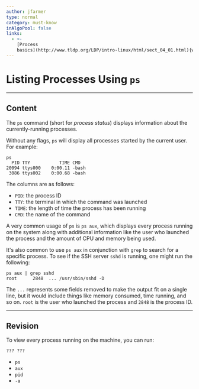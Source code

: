 ```yaml
---
author: jfarmer
type: normal
category: must-know
inAlgoPool: false
links:
  - >-
    [Process
    basics](http://www.tldp.org/LDP/intro-linux/html/sect_04_01.html){website}
---
```


# Listing Processes Using `ps`


---

## Content

The `ps` command (short for *process status*) displays information about the currently-running processes.

Without any flags, `ps` will display all processes started by the current user.  For example:

```plain-text
ps
  PID TTY           TIME CMD
20094 ttys000    0:00.11 -bash
 3086 ttys002    0:00.68 -bash
```

The columns are as follows:

- `PID`: the process ID
- `TTY`: the terminal in which the command was launched
- `TIME`: the length of time the process has been running
- `CMD`: the name of the command

A very common usage of `ps` is `ps aux`, which displays every process running on the system along with additional information like the user who launched the process and the amount of CPU and memory being used.

It's also common to use `ps aux` in conjunction with `grep` to search for a specific process.  To see if the SSH server `sshd` is running, one might run the following:

```plain-text
ps aux | grep sshd
root      2848  ... /usr/sbin/sshd -D
```

The `...` represents some fields removed to make the output fit on a single line, but it would include things like memory consumed, time running, and so on.  `root` is the user who launched the process and `2848` is the process ID.


---

## Revision

To view every process running on the machine, you can run:

```plain-text
??? ???
```

- `ps`
- `aux`
- `pid`
- `-a`
